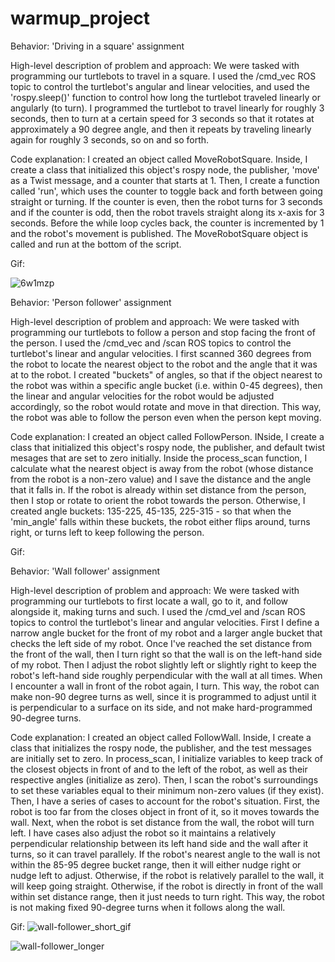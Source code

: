 # warmup_project
Behavior: 'Driving in a square' assignment

High-level description of problem and approach: We were tasked with programming
our turtlebots to travel in a square. I used the /cmd_vec ROS topic to control 
the turtlebot's angular and linear velocities, and used the 'rospy.sleep()' 
function to control how long the turtlebot traveled linearly or angularly (to turn).
I programmed the turtlebot to travel linearly for roughly 3 seconds, then to turn at
a certain speed for 3 seconds so that it rotates at approximately a 90 degree angle,
and then it repeats by traveling linearly again for roughly 3 seconds, so on and so
forth.

Code explanation: I created an object called MoveRobotSquare. Inside, I create a 
class that initialized this object's rospy node, the publisher, 'move' as a Twist
message, and a counter that starts at 1. Then, I create a function called 'run',
which uses the counter to toggle back and forth between going straight or turning.
If the counter is even, then the robot turns for 3 seconds and if the counter is odd,
then the robot travels straight along its x-axis for 3 seconds. Before the while loop
cycles back, the counter is incremented by 1 and the robot's movement is published.
The MoveRobotSquare object is called and run at the bottom of the script. 

Gif:

![6w1mzp](https://user-images.githubusercontent.com/55162345/194470938-0234af31-18d9-434f-9972-5daf04ad1dee.gif)

Behavior: 'Person follower' assignment

High-level description of problem and approach: We were tasked with programming our 
turtlebots to follow a person and stop facing the front of the person. I used the /cmd_vec
and /scan ROS topics to control the turtlebot's linear and angular velocities. I first
scanned 360 degrees from the robot to locate the nearest object to the robot and the angle
that it was at to the robot. I created "buckets" of angles, so that if the object nearest
to the robot was within a specific angle bucket (i.e. within 0-45 degrees), then the
linear and angular velocities for the robot would be adjusted accordingly, so the robot would
rotate and move in that direction. This way, the robot was able to follow the person even
when the person kept moving.

Code explanation: I created an object called FollowPerson. INside, I create a class
that initialized this object's rospy node, the publisher, and default twist mesages that
are set to zero initially. Inside the process_scan function, I calculate what the nearest
object is away from the robot (whose distance from the robot is a non-zero value) and
I save the distance and the angle that it falls in. If the robot is already within set
distance from the person, then I stop or rotate to orient the robot towards the person.
Otherwise, I created angle buckets: 135-225, 45-135, 225-315 - so that when the 'min_angle'
falls within these buckets, the robot either flips around, turns right, or turns left to
keep following the person. 

Gif:

Behavior: 'Wall follower' assignment

High-level description of problem and approach: We were tasked with programming our
turtlebots to first locate a wall, go to it, and follow alongside it, making turns and
such. I used the /cmd_vel and /scan ROS topics to control the turtlebot's linear and
angular velocities. First I define a narrow angle bucket for the front of my robot and
a larger angle bucket that checks the left side of my robot. Once I've reached the set
distance from the front of the wall, then I turn right so that the wall is on the left-hand 
side of my robot. Then I adjust the robot slightly left or slightly right to keep the robot's
left-hand side roughly perpendicular with the wall at all times. When I encounter a wall in
front of the robot again, I turn. This way, the robot can make non-90 degree turns as well,
since it is programmed to adjust until it is perpendicular to a surface on its side, and
not make hard-programmed 90-degree turns.

Code explanation: I created an object called FollowWall. Inside, I create a class that initializes
the rospy node, the publisher, and the test messages are initially set to zero. In process_scan,
I initialize variables to keep track of the closest objects in front of and to the left of the
robot, as well as their respective angles (initialize as zero). Then, I scan the robot's
surroundings to set these variables equal to their minimum non-zero values (if they exist). Then,
I have a series of cases to account for the robot's situation. First, the robot is too far from
the closes object in front of it, so it moves towards the wall. Next, when the robot is set
distance from the wall, the robot will turn left. I have cases also adjust the robot so it
maintains a relatively perpendicular relationship between its left hand side and the wall after
it turns, so it can travel parallely. If the robot's nearest angle to the wall is not within the
85-95 degree bucket range, then it will either nudge right or nudge left to adjust. Otherwise,
if the robot is relatively parallel to the wall, it will keep going straight. Otherwise, if the
robot is directly in front of the wall within set distance range, then it just needs to turn
right. This way, the robot is not making fixed 90-degree turns when it follows along the wall.

Gif:
![wall-follower_short_gif](https://user-images.githubusercontent.com/55162345/195949146-f550c118-5907-41cd-8698-920f7ef5dc51.gif)

![wall-follower_longer](https://user-images.githubusercontent.com/55162345/195949209-f2ad1e62-a792-404d-bdf9-3ee970ab315f.gif)


